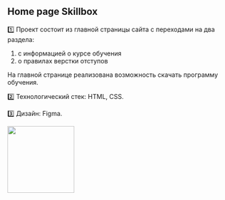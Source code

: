 ## Home page Skillbox

:one: Проект состоит из главной страницы сайта с переходами на два раздела:    

1) с информацией о курсе обучения
2) о правилах верстки отступов
    
На главной странице реализована возможность скачать программу обучения.

:two: Технологический стек: HTML, CSS.

:three: Дизайн: Figma.    


<div id="footer">
  <img src="https://media.giphy.com/media/v1.Y2lkPTc5MGI3NjExcTM2eGNhMzBuZHd4a3V6YWw0bDd2NjVmZHNiYjRjanJoZ2ppemVxdyZlcD12MV9pbnRlcm5hbF9naWZfYnlfaWQmY3Q9Zw/8JWPvWGlxVvh8Vbffg/giphy.gif" width="150"/>
</div>
